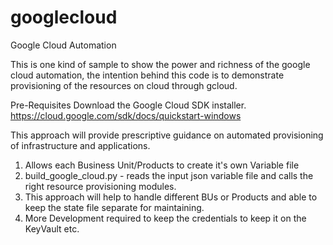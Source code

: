 # googlecloud
Google Cloud Automation

This is one kind of sample to show the power and richness of the google cloud automation, the intention behind this code is to demonstrate
provisioning of the resources on cloud through gcloud.

Pre-Requisites 
Download the Google Cloud SDK installer.
    https://cloud.google.com/sdk/docs/quickstart-windows

This approach will provide prescriptive guidance on automated provisioning of infrastructure and applications.

1. Allows each Business Unit/Products to create it's own Variable file
2. build_google_cloud.py - reads the input json variable file and calls the right resource provisioning modules.
3. This approach will help to handle different BUs or Products and able to keep the state file separate for maintaining.
4. More Development required to keep the credentials to keep it on the KeyVault etc.
